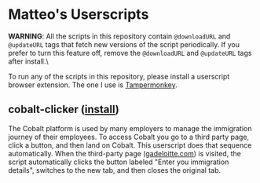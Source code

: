 # Matteo's Userscripts

**WARNING**: All the scripts in this repository contain `@downloadURL` and `@updateURL` tags that fetch new versions of the script periodically. If you prefer to turn this feature off, remove the `@downloadURL` and `@updateURL` tags after install.\

To run any of the scripts in this repository, please install a userscript browser extension. The one I use is [Tampermonkey](https://chromewebstore.google.com/detail/dhdgffkkebhmkfjojejmpbldmpobfkfo). 

## cobalt-clicker ([install](https://raw.githubusercontent.com/matteosandrin/userscripts/main/cobalt-clicker.user.js))

The Cobalt platform is used by many employers to manage the immigration journey of their employees. To access Cobalt you go to a third party page, click a button, and then land on Cobalt. This userscript does that sequence automatically. When the third-party page ([gadeloitte.com](gadeloitte.com)) is visited, the script automatically clicks the button labeled "Enter you immigration details", switches to the new tab, and then closes the original tab.
